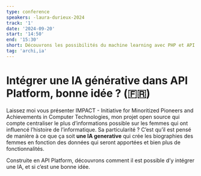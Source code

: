 ```yaml
---
type: conference
speakers: -laura-durieux-2024 
track: '1'
date: '2024-09-20'
start: '14:50'
end: '15:30'
short: Découvrons les possibilités du machine learning avec PHP et API Platform.
tag: 'archi,ia'
---
```


# Intégrer une IA générative dans API Platform, bonne idée ? (🇫🇷) 

Laissez moi vous présenter IMPACT - Initiative for Minoritized Pioneers and Achievements in Computer Technologies, mon projet open source qui compte centraliser le plus d’informations possible sur les femmes qui ont influencé l’histoire de l’informatique. Sa particularité ? C’est qu’il est pensé de manière à ce que ça soit **une IA generative** qui crée les biographies des femmes en fonction des données qui seront apportées et bien plus de fonctionnalités.

Construite en API Platform, découvrons comment il est possible d’y intégrer une IA, et si c’est une bonne idée.
